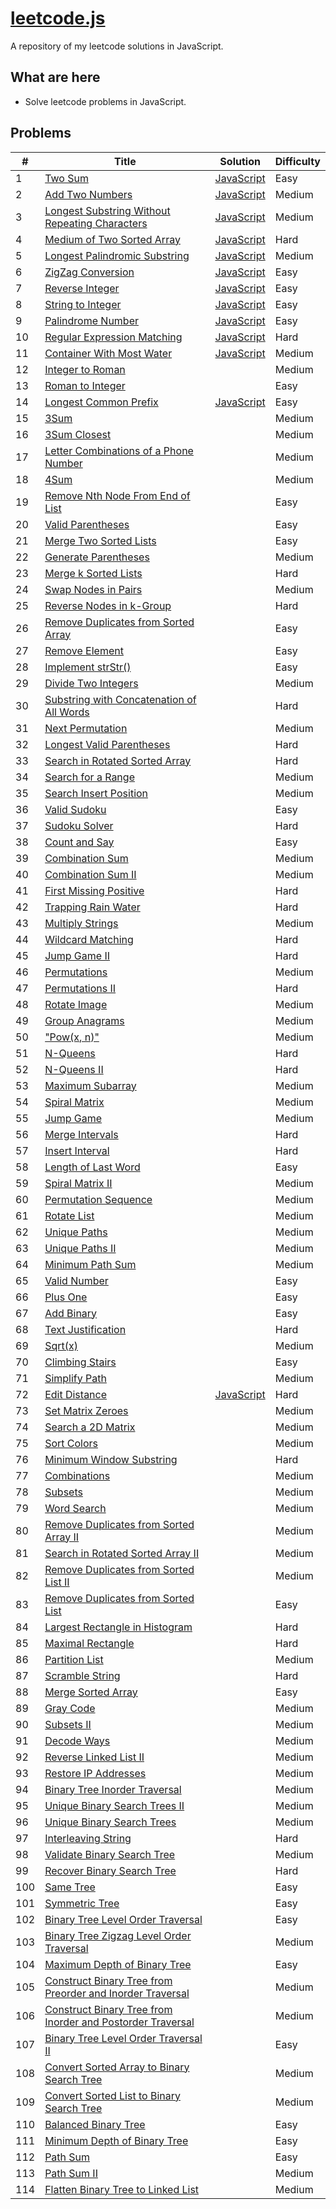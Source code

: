 # [leetcode.js](https://leetcode.com/)

A repository of my leetcode solutions in JavaScript.

## What are here

- Solve leetcode problems in JavaScript.

## Problems

| # | Title | Solution | Difficulty |
|---| ----- | -------- | ---------- |
|1|[Two Sum](https://leetcode.com/problems/two-sum/) | [JavaScript](./algorithms/1_Two_Sum.js)|Easy|
|2|[Add Two Numbers](https://leetcode.com/problems/add-two-numbers) | [JavaScript](./algorithms/2_Add_Two_Numbers.js)|Medium|
|3|[Longest Substring Without Repeating Characters](https://leetcode.com/problems/longest-substring-without-repeating-characters) | [JavaScript](./algorithms/3_Longest_Substring_Without_Repeating_Characters.js)|Medium|
|4|[Medium of Two Sorted Array](https://leetcode.com/problems/median-of-two-sorted-arrays) | [JavaScript](./algorithms/4_Median_of_Two_Sorted_Array.js)|Hard|
|5|[Longest Palindromic Substring](https://leetcode.com/problems/longest-palindromic-substring) | [JavaScript](./algorithms/5_Longest_Palindromic_Substring.js)|Medium|
|6|[ZigZag Conversion](https://leetcode.com/problems/zigzag-conversion) | [JavaScript](./algorithms/6_ZigZag_Conversion.js)|Easy|
|7|[Reverse Integer](https://leetcode.com/problems/reverse-integer) | [JavaScript](./algorithms/7_Reverse_Integer.js)|Easy|
|8|[String to Integer](https://leetcode.com/problems/string-to-integer-atoi/) | [JavaScript](./algorithms/8_String_to_Integer.js)|Easy|
|9|[Palindrome Number](https://leetcode.com/problems/palindrome-number/) | [JavaScript](./algorithms/9_Palindrome_Number.js)|Easy|
|10|[Regular Expression Matching](https://leetcode.com/problems/regular-expression-matching/description/)| [JavaScript](./algorithms/10_regular_expression_match)|Hard|
|11|[Container With Most Water](https://leetcode.com/problems/container-with-most-water/description/)|[JavaScript](./algorithms/11_Container_With_Most_Water) |Medium|
|12|[Integer to Roman](https://oj.leetcode.com/problems/integer-to-roman/)||Medium|
|13|[Roman to Integer](https://oj.leetcode.com/problems/roman-to-integer/)||Easy|
|14|[Longest Common Prefix](https://oj.leetcode.com/problems/longest-common-prefix/)|[JavaScript](./algorithms/12_Longest_Common_Prefix)|Easy|
|15|[3Sum](https://oj.leetcode.com/problems/3sum/)||Medium|
|16|[3Sum Closest](https://oj.leetcode.com/problems/3sum-closest/)||Medium|
|17|[Letter Combinations of a Phone Number](https://oj.leetcode.com/problems/letter-combinations-of-a-phone-number/)||Medium|
|18|[4Sum](https://oj.leetcode.com/problems/4sum/)| |Medium|
|19|[Remove Nth Node From End of List](https://oj.leetcode.com/problems/remove-nth-node-from-end-of-list/)||Easy|
|20|[Valid Parentheses](https://oj.leetcode.com/problems/valid-parentheses/)||Easy|
|21|[Merge Two Sorted Lists](https://oj.leetcode.com/problems/merge-two-sorted-lists/)||Easy|
|22|[Generate Parentheses](https://oj.leetcode.com/problems/generate-parentheses/)||Medium|
|23|[Merge k Sorted Lists](https://oj.leetcode.com/problems/merge-k-sorted-lists/)||Hard|
|24|[Swap Nodes in Pairs](https://oj.leetcode.com/problems/swap-nodes-in-pairs/)||Medium|
|25|[Reverse Nodes in k-Group](https://oj.leetcode.com/problems/reverse-nodes-in-k-group/)||Hard|
|26|[Remove Duplicates from Sorted Array](https://oj.leetcode.com/problems/remove-duplicates-from-sorted-array/)||Easy|
|27|[Remove Element](https://oj.leetcode.com/problems/remove-element/)| |Easy|
|28|[Implement strStr()](https://oj.leetcode.com/problems/implement-strstr/)| |Easy|
|29|[Divide Two Integers](https://oj.leetcode.com/problems/divide-two-integers/)| |Medium|
|30|[Substring with Concatenation of All Words](https://oj.leetcode.com/problems/substring-with-concatenation-of-all-words/)| |Hard|
|31|[Next Permutation](https://oj.leetcode.com/problems/next-permutation/)| |Medium|
|32|[Longest Valid Parentheses](https://oj.leetcode.com/problems/longest-valid-parentheses/)| |Hard|
|33|[Search in Rotated Sorted Array](https://oj.leetcode.com/problems/search-in-rotated-sorted-array/)| |Hard|
|34|[Search for a Range](https://oj.leetcode.com/problems/search-for-a-range/)| |Medium|
|35|[Search Insert Position](https://oj.leetcode.com/problems/search-insert-position/)| |Medium|
|36|[Valid Sudoku](https://oj.leetcode.com/problems/valid-sudoku/)| |Easy|
|37|[Sudoku Solver](https://oj.leetcode.com/problems/sudoku-solver/)| |Hard|
|38|[Count and Say](https://oj.leetcode.com/problems/count-and-say/)| |Easy|
|39|[Combination Sum](https://oj.leetcode.com/problems/combination-sum/)| |Medium|
|40|[Combination Sum II](https://oj.leetcode.com/problems/combination-sum-ii/)| |Medium|
|41|[First Missing Positive](https://oj.leetcode.com/problems/first-missing-positive/)| |Hard|
|42|[Trapping Rain Water](https://oj.leetcode.com/problems/trapping-rain-water/)| |Hard|
|43|[Multiply Strings](https://oj.leetcode.com/problems/multiply-strings/)| |Medium|
|44|[Wildcard Matching](https://oj.leetcode.com/problems/wildcard-matching/)| |Hard|
|45|[Jump Game II](https://oj.leetcode.com/problems/jump-game-ii/)| |Hard|
|46|[Permutations](https://oj.leetcode.com/problems/permutations/)| |Medium|
|47|[Permutations II](https://oj.leetcode.com/problems/permutations-ii/)| |Hard|
|48|[Rotate Image](https://oj.leetcode.com/problems/rotate-image/)| |Medium|
|49|[Group Anagrams](https://oj.leetcode.com/problems/anagrams/)| |Medium|
|50|["Pow(x, n)"](https://oj.leetcode.com/problems/powx-n/)| |Medium|
|51|[N-Queens](https://oj.leetcode.com/problems/n-queens/)| |Hard|
|52|[N-Queens II](https://oj.leetcode.com/problems/n-queens-ii/)| |Hard|
|53|[Maximum Subarray](https://oj.leetcode.com/problems/maximum-subarray/)| |Medium|
|54|[Spiral Matrix](https://oj.leetcode.com/problems/spiral-matrix/)| |Medium|
|55|[Jump Game](https://oj.leetcode.com/problems/jump-game/)| |Medium|
|56|[Merge Intervals](https://oj.leetcode.com/problems/merge-intervals/)| |Hard|
|57|[Insert Interval](https://oj.leetcode.com/problems/insert-interval/)| |Hard|
|58|[Length of Last Word](https://oj.leetcode.com/problems/length-of-last-word/)| |Easy|
|59|[Spiral Matrix II](https://oj.leetcode.com/problems/spiral-matrix-ii/)| |Medium|
|60|[Permutation Sequence](https://oj.leetcode.com/problems/permutation-sequence/)| |Medium|
|61|[Rotate List](https://oj.leetcode.com/problems/rotate-list/)| |Medium|
|62|[Unique Paths](https://oj.leetcode.com/problems/unique-paths/)| |Medium|
|63|[Unique Paths II](https://oj.leetcode.com/problems/unique-paths-ii/)| |Medium|
|64|[Minimum Path Sum](https://oj.leetcode.com/problems/minimum-path-sum/)| |Medium|
|65|[Valid Number](https://oj.leetcode.com/problems/valid-number/)| |Easy|
|66|[Plus One](https://oj.leetcode.com/problems/plus-one/)| |Easy|
|67|[Add Binary](https://oj.leetcode.com/problems/add-binary/)| |Easy|
|68|[Text Justification](https://oj.leetcode.com/problems/text-justification/)| |Hard|
|69|[Sqrt(x)](https://oj.leetcode.com/problems/sqrtx/)| |Medium|
|70|[Climbing Stairs](https://oj.leetcode.com/problems/climbing-stairs/)| |Easy|
|71|[Simplify Path](https://oj.leetcode.com/problems/simplify-path/)| |Medium|
|72|[Edit Distance](https://oj.leetcode.com/problems/edit-distance/)| [JavaScript](./algorithms/72_Edit_Distance.js)|Hard|
|73|[Set Matrix Zeroes](https://oj.leetcode.com/problems/set-matrix-zeroes/)| |Medium|
|74|[Search a 2D Matrix](https://oj.leetcode.com/problems/search-a-2d-matrix/)| |Medium|
|75|[Sort Colors](https://oj.leetcode.com/problems/sort-colors/)| |Medium|
|76|[Minimum Window Substring](https://oj.leetcode.com/problems/minimum-window-substring/)| |Hard|
|77|[Combinations](https://oj.leetcode.com/problems/combinations/)| |Medium|
|78|[Subsets](https://oj.leetcode.com/problems/subsets/)| |Medium|
|79|[Word Search](https://oj.leetcode.com/problems/word-search/)| |Medium|
|80|[Remove Duplicates from Sorted Array II](https://oj.leetcode.com/problems/remove-duplicates-from-sorted-array-ii/)| |Medium|
|81|[Search in Rotated Sorted Array II](https://oj.leetcode.com/problems/search-in-rotated-sorted-array-ii/)| |Medium|
|82|[Remove Duplicates from Sorted List II](https://oj.leetcode.com/problems/remove-duplicates-from-sorted-list-ii/)| |Medium|
|83|[Remove Duplicates from Sorted List](https://oj.leetcode.com/problems/remove-duplicates-from-sorted-list/)| |Easy|
|84|[Largest Rectangle in Histogram](https://oj.leetcode.com/problems/largest-rectangle-in-histogram/)| |Hard|
|85|[Maximal Rectangle](https://oj.leetcode.com/problems/maximal-rectangle/)| |Hard|
|86|[Partition List](https://oj.leetcode.com/problems/partition-list/)| |Medium|
|87|[Scramble String](https://oj.leetcode.com/problems/scramble-string/)| |Hard|
|88|[Merge Sorted Array](https://oj.leetcode.com/problems/merge-sorted-array/)| |Easy|
|89|[Gray Code](https://oj.leetcode.com/problems/gray-code/)| |Medium|
|90|[Subsets II](https://oj.leetcode.com/problems/subsets-ii/)| |Medium|
|91|[Decode Ways](https://oj.leetcode.com/problems/decode-ways/)| |Medium|
|92|[Reverse Linked List II](https://oj.leetcode.com/problems/reverse-linked-list-ii/)| |Medium|
|93|[Restore IP Addresses](https://oj.leetcode.com/problems/restore-ip-addresses/)| |Medium|
|94|[Binary Tree Inorder Traversal](https://oj.leetcode.com/problems/binary-tree-inorder-traversal/)| |Medium|
|95|[Unique Binary Search Trees II](https://oj.leetcode.com/problems/unique-binary-search-trees-ii/)| |Medium|
|96|[Unique Binary Search Trees](https://oj.leetcode.com/problems/unique-binary-search-trees/)| |Medium|
|97|[Interleaving String](https://oj.leetcode.com/problems/interleaving-string/)| |Hard|
|98|[Validate Binary Search Tree](https://oj.leetcode.com/problems/validate-binary-search-tree/)| |Medium|
|99|[Recover Binary Search Tree](https://oj.leetcode.com/problems/recover-binary-search-tree/)| |Hard|
|100|[Same Tree](https://oj.leetcode.com/problems/same-tree/)| |Easy|
|101|[Symmetric Tree](https://oj.leetcode.com/problems/symmetric-tree/)| |Easy|
|102|[Binary Tree Level Order Traversal](https://oj.leetcode.com/problems/binary-tree-level-order-traversal/)| |Easy|
|103|[Binary Tree Zigzag Level Order Traversal](https://oj.leetcode.com/problems/binary-tree-zigzag-level-order-traversal/)| |Medium|
|104|[Maximum Depth of Binary Tree](https://oj.leetcode.com/problems/maximum-depth-of-binary-tree/)| |Easy|
|105|[Construct Binary Tree from Preorder and Inorder Traversal](https://oj.leetcode.com/problems/construct-binary-tree-from-preorder-and-inorder-traversal/)| |Medium|
|106|[Construct Binary Tree from Inorder and Postorder Traversal](https://oj.leetcode.com/problems/construct-binary-tree-from-inorder-and-postorder-traversal/)| |Medium|
|107|[Binary Tree Level Order Traversal II](https://oj.leetcode.com/problems/binary-tree-level-order-traversal-ii/)| |Easy|
|108|[Convert Sorted Array to Binary Search Tree](https://oj.leetcode.com/problems/convert-sorted-array-to-binary-search-tree/)| |Medium|
|109|[Convert Sorted List to Binary Search Tree](https://oj.leetcode.com/problems/convert-sorted-list-to-binary-search-tree/)| |Medium|
|110|[Balanced Binary Tree](https://oj.leetcode.com/problems/balanced-binary-tree/)| |Easy|
|111|[Minimum Depth of Binary Tree](https://oj.leetcode.com/problems/minimum-depth-of-binary-tree/)| |Easy|
|112|[Path Sum](https://oj.leetcode.com/problems/path-sum/)| |Easy|
|113|[Path Sum II](https://oj.leetcode.com/problems/path-sum-ii/)| |Medium|
|114|[Flatten Binary Tree to Linked List](https://oj.leetcode.com/problems/flatten-binary-tree-to-linked-list/)| |Medium|
